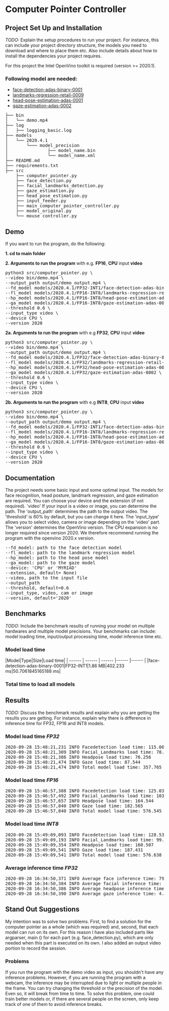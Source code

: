 # Computer Pointer Controller


## Project Set Up and Installation
*TODO:* Explain the setup procedures to run your project. For instance, this can include your project directory structure, the models you need to download and where to place them etc. Also include details about how to install the dependencies your project requires.

For this project the Intel OpenVino toolkit is required (version >= 2020.1).

### Following model are needed:
* [face-detection-adas-binary-0001](https://docs.openvinotoolkit.org/latest/_models_intel_face_detection_adas_binary_0001_description_face_detection_adas_binary_0001.html)
* [landmarks-regression-retail-0009](https://docs.openvinotoolkit.org/latest/_models_intel_landmarks_regression_retail_0009_description_landmarks_regression_retail_0009.html)
* [head-pose-estimation-adas-0001](https://docs.openvinotoolkit.org/latest/_models_intel_head_pose_estimation_adas_0001_description_head_pose_estimation_adas_0001.html)
* [gaze-estimation-adas-0002](https://docs.openvinotoolkit.org/latest/_models_intel_gaze_estimation_adas_0002_description_gaze_estimation_adas_0002.html)

<pre>
├── bin
│   └── demo.mp4
├── log
│   ├── logging_basic.log
├── models
│   └── 2020.4.1
│       └─── model_precision
│               ├── model_name.bin
│               └── model_name.xml
├── README.md
├── requirements.txt
├── src
    ├── computer_pointer.py
    ├── face_detection.py
    ├── facial_landmarks_detection.py
    ├── gaze_estimation.py
    ├── head_pose_estimation.py
    ├── input_feeder.py
    ├── main_computer_pointer_controller.py
    ├── model_original.py
    └── mouse_controller.py
</pre>



## Demo
If you want to run the program, do the following:

**1. cd to main folder**

**2. Arguments to run the program** with e.g. **FP16**, **CPU** input **video**
<pre>
python3 src/computer_pointer.py \
--video bin/demo.mp4 \
--output_path output/demo_output.mp4 \
--fd_model models/2020.4.1/FP32-INT1/face-detection-adas-binary-0001 \
--fl_model models/2020.4.1/FP16-INT8/landmarks-regression-retail-0009 \
--hp_model models/2020.4.1/FP16-INT8/head-pose-estimation-adas-0001 \
--ga_model models/2020.4.1/FP16-INT8/gaze-estimation-adas-0002 \
--threshold 0.6 \
--input_type video \
--device CPU \
--version 2020
</pre>

**2a. Arguments to run the program** with e.g **FP32**, **CPU** input **video**
<pre>
python3 src/computer_pointer.py \
--video bin/demo.mp4 \
--output_path output/demo_output.mp4 \
--fd_model models/2020.4.1/FP32/face-detection-adas-binary-0001 \
--fl_model models/2020.4.1/FP32/landmarks-regression-retail-0009 \
--hp_model models/2020.4.1/FP32/head-pose-estimation-adas-0001 \
--ga_model models/2020.4.1/FP32/gaze-estimation-adas-0002 \
--threshold 0.6 \
--input_type video \
--device CPU \
--version 2020
</pre>
**2b. Arguments to run the program** with e.g **INT8**, **CPU** input **video**
<pre>
python3 src/computer_pointer.py \
--video bin/demo.mp4 \
--output_path output/demo_output.mp4 \
--fd_model models/2020.4.1/FP32-INT1/face-detection-adas-binary-0001 \
--fl_model models/2020.4.1/FP16-INT8/landmarks-regression-retail-0009 \
--hp_model models/2020.4.1/FP16-INT8/head-pose-estimation-adas-0001 \
--ga_model models/2020.4.1/FP16-INT8/gaze-estimation-adas-0002 \
--threshold 0.6 \
--input_type video \
--device CPU \
--version 2020
</pre>
## Documentation

The project needs some basic input and some optimal input. The models for face recognition, head posture, landmark regression, and gaze estimation are required. You can choose your device and the  extension (if not required). 'video' If your input is a video or image, you can determine the path. The 'output_path' determines the path to the output video. The 'threshold' is 60% by default, but you can change it here. The 'input_type' allows you to select video, camera or image depending on the 'video' part. The 'version' determines the OpenVino version. The CPU expansion is no longer required since version 2020. We therefore recommend running the program with the openvino 2020.x version.
<pre>
--fd_model: path to the face detection model
--fl_model: path to the landmark regression model
--hp_model: path to the head pose model
--ga_model: path to the gaze model
--device: 'CPU' or 'MYRIAD'
--extension, default= None)
--video, path to the input file
--output_path
--threshold, default=0.6
--input_type, video, cam or image
--version, default='2020'
</pre>

## Benchmarks
*TODO:* Include the benchmark results of running your model on multiple hardwares and multiple model precisions. Your benchmarks can include: model loading time, input/output processing time, model inference time etc.

### Model load time
|Model|Type|Size|Load time|
| ------ | ------ | ------ |------ |------ |
|face-detection-adas-binary-0001|FP32-INT1|1.86 MB|402.233 ms|50.7061845165188 ms|

### Total time to load all models


## Results
*TODO:* Discuss the benchmark results and explain why you are getting the results you are getting. For instance, explain why there is difference in inference time for FP32, FP16 and INT8 models.

### Model load time ***FP32***
<pre>
2020-09-28 15:48:21,231 INFO Facedetection load time: 115.005
2020-09-28 15:48:21,309 INFO Facial_Landmarks load time: 78.372
2020-09-28 15:48:21,386 INFO Headpose load time: 76.256
2020-09-28 15:48:21,474 INFO Gaze load time: 87.544
2020-09-28 15:48:21,474 INFO Total model load time: 357.765
</pre>

### Model load time ***FP16***
<pre>
2020-09-28 15:46:57,388 INFO Facedetection load time: 125.031
2020-09-28 15:46:57,492 INFO Facial_Landmarks load time: 103.628
2020-09-28 15:46:57,657 INFO Headpose load time: 164.544
2020-09-28 15:46:57,840 INFO Gaze load time: 182.565
2020-09-28 15:46:57,840 INFO Total model load time: 576.545
</pre>

### Model load time ***INT8***
<pre>
2020-09-28 15:49:09,093 INFO Facedetection load time: 128.538
2020-09-28 15:49:09,193 INFO Facial_Landmarks load time: 99.551
2020-09-28 15:49:09,354 INFO Headpose load time: 160.507
2020-09-28 15:49:09,541 INFO Gaze load time: 187.431
2020-09-28 15:49:09,541 INFO Total model load time: 576.638
</pre>
### Average inference time ***FP32***
<pre>
2020-09-28 16:34:50,371 INFO Average face inference time: 79.9724934464794
2020-09-28 16:34:50,384 INFO Average facial inference time: 1.7137810335320942
2020-09-28 16:34:50,386 INFO Average headpose inference time: 2.864142595711401
2020-09-28 16:34:50,390 INFO Average gaze inference time: 4.331091702994653
</pre>
## Stand Out Suggestions
My intention was to solve two problems. First, to find a solution for the computer pointer as a whole (which was required) and, second, that each model can run on its own. For this reason I have also included parts like argparser, main () for each part (e.g. face_detection.py), which are only needed when this part is executed on its own. I also added an output video portion to record the session.

### Problems
If you run the program with the demo video as input, you shouldn't have any inference problems. However, if you are running the program with a webcam, the inference may be interrupted due to light or multiple people in the frame.
You can try changing the threshold or the precision of the model. Even so, it will break from time to time. To solve this problem, one could train better models or, if there are several people on the screen, only keep track of one of them to avoid inference breaks.
